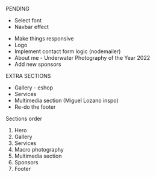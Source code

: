 PENDING 

- Select font
- Navbar effect


* Make things responsive
* Logo
* Implement contact form logic (nodemailer)
* About me - Underwater Photography of the Year 2022
* Add new sponsors

EXTRA SECTIONS
* Gallery - eshop
* Services
* Multimedia section (Miguel Lozano inspo)
* Re-do the footer


Sections order
1. Hero
2. Gallery
3. Services
4. Macro photography
5. Multimedia section
6. Sponsors
7. Footer